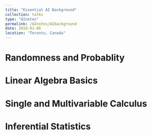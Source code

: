 ```yaml
---
title: "Essential AI Background"
collection: talks
type: "AInotes"
permalink: /AInotes/AIbackground
date: 2019-01-06
location: "Toronto, Canada"
---
```


 <!-- [More information here](https://cs229.stanford.edu/) -->

# Randomness and Probablity

# Linear Algebra Basics

# Single and Multivariable Calculus 

# Inferential Statistics 